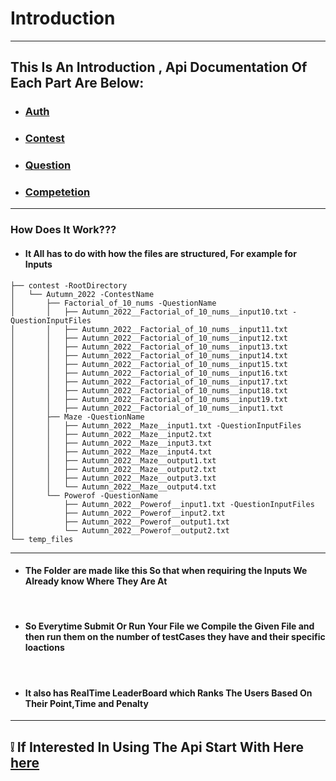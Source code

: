 # Introduction
<hr>

## This Is An Introduction , Api Documentation Of Each Part Are Below:
* ### [Auth](./Auth.md)
* ### [Contest](./Contest.md)
* ### [Question](./Question.md)
* ### [Competetion](./Competetion.md)

<hr>

### How Does It Work???
* #### It All has to do with how the files are structured, For example for Inputs
```shell
├── contest -RootDirectory
│   └── Autumn_2022 -ContestName
│       ├── Factorial_of_10_nums -QuestionName
│       │   ├── Autumn_2022__Factorial_of_10_nums__input10.txt -QuestionInputFiles
│       │   ├── Autumn_2022__Factorial_of_10_nums__input11.txt
│       │   ├── Autumn_2022__Factorial_of_10_nums__input12.txt
│       │   ├── Autumn_2022__Factorial_of_10_nums__input13.txt
│       │   ├── Autumn_2022__Factorial_of_10_nums__input14.txt
│       │   ├── Autumn_2022__Factorial_of_10_nums__input15.txt
│       │   ├── Autumn_2022__Factorial_of_10_nums__input16.txt
│       │   ├── Autumn_2022__Factorial_of_10_nums__input17.txt
│       │   ├── Autumn_2022__Factorial_of_10_nums__input18.txt
│       │   ├── Autumn_2022__Factorial_of_10_nums__input19.txt
│       │   ├── Autumn_2022__Factorial_of_10_nums__input1.txt
│       ├── Maze -QuestionName
│       │   ├── Autumn_2022__Maze__input1.txt -QuestionInputFiles
│       │   ├── Autumn_2022__Maze__input2.txt
│       │   ├── Autumn_2022__Maze__input3.txt
│       │   ├── Autumn_2022__Maze__input4.txt
│       │   ├── Autumn_2022__Maze__output1.txt
│       │   ├── Autumn_2022__Maze__output2.txt
│       │   ├── Autumn_2022__Maze__output3.txt
│       │   └── Autumn_2022__Maze__output4.txt
│       └── Powerof -QuestionName
│           ├── Autumn_2022__Powerof__input1.txt -QuestionInputFiles
│           ├── Autumn_2022__Powerof__input2.txt
│           ├── Autumn_2022__Powerof__output1.txt
│           └── Autumn_2022__Powerof__output2.txt
└── temp_files
```
<hr>

* #### The Folder are made like this So that when requiring the Inputs We Already know Where They Are At
<br>

* #### So Everytime Submit Or Run Your File we Compile the Given File and then run them on the number of testCases they have and their specific loactions
<br>

* #### It also has RealTime LeaderBoard which Ranks The Users Based On Their Point,Time and Penalty
<hr>

## :grey_exclamation: If Interested In Using The Api Start With Here [here](./Auth.md)